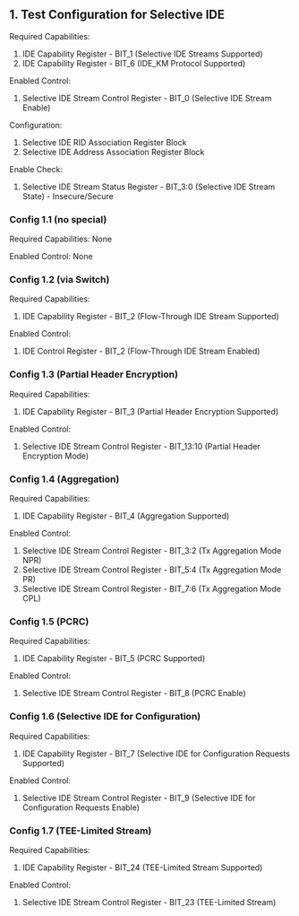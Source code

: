 ## 1. Test Configuration for Selective IDE

Required Capabilities:
1. IDE Capability Register - BIT_1 (Selective IDE Streams Supported)
2. IDE Capability Register - BIT_6 (IDE_KM Protocol Supported)

Enabled Control:
1. Selective IDE Stream Control Register - BIT_0 (Selective IDE Stream Enable)

Configuration:
1. Selective IDE RID Association Register Block
2. Selective IDE Address Association Register Block

Enable Check:
1. Selective IDE Stream Status Register - BIT_3:0 (Selective IDE Stream State) - Insecure/Secure

### Config 1.1 (no special)

Required Capabilities: None

Enabled Control: None

### Config 1.2 (via Switch)

Required Capabilities:
1. IDE Capability Register - BIT_2 (Flow-Through IDE Stream Supported)

Enabled Control:
1. IDE Control Register - BIT_2 (Flow-Through IDE Stream Enabled)

### Config 1.3 (Partial Header Encryption)

Required Capabilities:
1. IDE Capability Register - BIT_3 (Partial Header Encryption Supported)

Enabled Control:
1. Selective IDE Stream Control Register - BIT_13:10 (Partial Header Encryption Mode)

### Config 1.4 (Aggregation)

Required Capabilities:
1. IDE Capability Register - BIT_4 (Aggregation Supported)

Enabled Control:
1. Selective IDE Stream Control Register - BIT_3:2 (Tx Aggregation Mode NPR)
2. Selective IDE Stream Control Register - BIT_5:4 (Tx Aggregation Mode PR)
3. Selective IDE Stream Control Register - BIT_7:6 (Tx Aggregation Mode CPL)

### Config 1.5 (PCRC)

Required Capabilities:
1. IDE Capability Register - BIT_5 (PCRC Supported)

Enabled Control:
1. Selective IDE Stream Control Register - BIT_8 (PCRC Enable)

### Config 1.6 (Selective IDE for Configuration)

Required Capabilities:
1. IDE Capability Register - BIT_7 (Selective IDE for Configuration Requests Supported)

Enabled Control:
1. Selective IDE Stream Control Register - BIT_9 (Selective IDE for Configuration Requests Enable)

### Config 1.7 (TEE-Limited Stream)

Required Capabilities:
1. IDE Capability Register - BIT_24 (TEE-Limited Stream Supported)

Enabled Control:
1. Selective IDE Stream Control Register - BIT_23 (TEE-Limited Stream)
